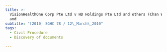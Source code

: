 ```yaml
---
title: >-
  VisionHealthOne Corp Pte Ltd v HD Holdings Pte Ltd and others (Chan Wai Chuen
  and
subtitle: "[2010] SGHC 78 / 12\_March\_2010"
tags:
  - Civil Procedure
  - Discovery of documents

---
```


